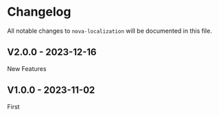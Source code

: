 # Changelog

All notable changes to `nova-localization` will be documented in this file.

## V2.0.0 - 2023-12-16

New Features

## V1.0.0 - 2023-11-02

First
